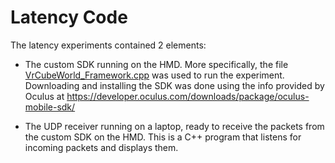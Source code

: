 # Latency Code

The latency experiments contained 2 elements:
* The custom SDK running on the HMD. More specifically, the file
 [VrCubeWorld_Framework.cpp](Custom_SDK/VrSamples/VrCubeWorld_Framework/Src/VrCubeWorld_Framework.cpp)
was used to run the experiment. Downloading and installing the SDK was 
done using the info provided by Oculus at https://developer.oculus.com/downloads/package/oculus-mobile-sdk/

* The UDP receiver running on a laptop, ready to receive the packets from
the custom SDK on the HMD. This is a C++ program that listens for incoming
packets and displays them.